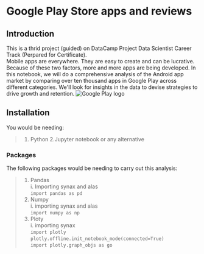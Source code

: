 # Google Play Store apps and reviews

## Introduction
This is a thrid project (guided) on DataCamp Project Data Scientist Career Track (Perpared for Certificate).\
Mobile apps are everywhere. They are easy to create and can be lucrative. Because of these two factors, more and more apps are being developed. In this notebook, we will do a comprehensive analysis of the Android app market by comparing over ten thousand apps in Google Play across different categories. We'll look for insights in the data to devise strategies to drive growth and retention.
![Google Play logo]("https://assets.datacamp.com/production/project_619/img/google_play_store.png")

## Installation
You would be needing:
> 1. Python 
> 2.Jupyter notebook or any alternative

### Packages
The following packages would be needing to carry out this analysis:
> 1. Pandas\
    i. Importing synax and alas  
`import pandas as pd`
> 2. Numpy\
    i. importing synax and alas  
    `import numpy as np`
> 3. Ploty \
    i. importing synax  
`import plotly`  
`plotly.offline.init_notebook_mode(connected=True)`  
`import plotly.graph_objs as go`    